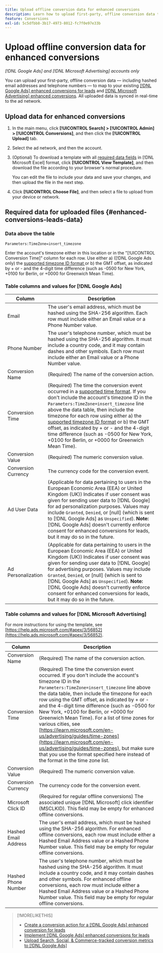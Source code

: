 ```yaml
---
title: Upload offline conversion data for enhanced conversions
description: Learn how to upload first-party, offline conversion data to map to [!DNL Google Ads] enhanced conversions for leads and [!DNL Microsoft Advertising] enhanced conversions.
feature: Conversions
exl-id: 5c5dfbb8-3b17-4973-8012-fc7f0e97e33b
---
```

# Upload offline conversion data for enhanced conversions

*[!DNL Google Ads] and [!DNL Microsoft Advertising] accounts only*

You can upload your first-party, offline conversion data &mdash; including hashed email addresses and telephone numbers &mdash; to map to your existing [[!DNL Google Ads] enhanced conversions for leads](/help/search-social-commerce/admin/conversion-metrics/conversion-action-google.md) and [[!DNL Microsoft Advertising] enhanced conversions](https://help.ads.microsoft.com/#apex/ads/en/60178). All uploaded data is synced in real-time to the ad network.

## Upload data for enhanced conversions

1. In the main menu, click **[!UICONTROL Search] > [!UICONTROL Admin] > [!UICONTROL Conversions]**, and then click the **[!UICONTROL Upload]** tab.

1. Select the ad network, and then the account.

1. (Optional) To download a template with all [required data fields](#enhanced-conversions-leads-data) in [!DNL Microsoft Excel] format, click **[!UICONTROL View Template]**, and then download the file according to your browser's normal procedure.

   You can edit the file to include your data and save your changes, and then upload the file in the next step.

1. Click **[!UICONTROL Choose File]**, and then select a file to upload from your device or network.

## Required data for uploaded files {#enhanced-conversions-leads-data}

### Data above the table

`Parameters:TimeZone=insert_timezone`

Enter the account's timezone either in this location or in the "[!UICONTROL Conversion Time]" column for each row. Use either a) ([!DNL Google Ads only) the [supported timezone ID format ](https://developers.google.com/google-ads/api/data/codes-formats#timezone_ids) or b) the GMT offset, as indicated by + or - and the 4-digit time difference (such as -0500 for New York, +0100 for Berlin, or +0000 for Greenwich Mean Time).

### Table columns and values for [!DNL Google Ads]

| Column | Description |
| ------ | ----------- |
| Email | The user's email address, which must be hashed using the SHA-256 algorithm. Each row must include either an Email value or a Phone Number value. |
| Phone Number | The user's telephone number, which must be hashed using the SHA-256 algorithm. It must include a country code, and it may contain dashes and other symbols. Each row must include either an Email value or a Phone Number value. |
| Conversion Name | (Required) The name of the conversion action. |
| Conversion Time | (Required) The time the conversion event occurred in a [supported time format](https://support.google.com/google-ads/answer/7014069#prepare_data). If you don't include the account's timezone ID in the `Parameters:TimeZone=insert_timezone` line above the data table, then include the timezone for each row using either a) the [supported timezone ID format](https://developers.google.com/google-ads/api/data/codes-formats#timezone_ids) or b) the GMT offset, as indicated by + or - and the 4-digit time difference (such as -0500 for New York, +0100 for Berlin, or +0000 for Greenwich Mean Time).|
| Conversion Value | (Required) The numeric conversion value. |
| Conversion Currency | The currency code for the conversion event. |
| Ad User Data | (Applicable for data pertaining to users in the European Economic Area (EEA) or United Kingdom (UK)) Indicates if user consent was given for sending user data to [!DNL Google] for ad personalization purposes. Values may include `Granted`, `Denied`, or \[null\] (which is sent to [!DNL Google Ads] as `Unspecified`). **Note:** [!DNL Google Ads] doesn't currently enforce consent for enhanced conversions for leads, but it may do so in the future. |
| Ad Personalization | (Applicable for data pertaining to users in the European Economic Area (EEA) or United Kingdom (UK)) Indicates if user consent was given for sending user data to [!DNL Google] for advertising purposes. Values may include `Granted`, `Denied`, or \[null\] (which is sent to [!DNL Google Ads] as `Unspecified`). **Note:** [!DNL Google Ads] doesn't currently enforce consent for enhanced conversions for leads, but it may do so in the future. |

### Table columns and values for [!DNL Microsoft Advertising]

For more instructions for using the template, see [https://help.ads.microsoft.com/#apex/3/56852](https://help.ads.microsoft.com/#apex/3/56852).

| Column | Description |
| ------ | ----------- |
| Conversion Name | (Required) The name of the conversion action. |
| Conversion Time | (Required) The time the conversion event occurred. If you don't include the account's timezone ID in the `Parameters:TimeZone=insert_timezone` line above the data table, then include the timezone for each row using the GMT offset, as indicated by + or - and the 4-digit time difference (such as -0500 for New York, +0100 for Berlin, or +0000 for Greenwich Mean Time). For a list of time zones for various cities, see [https://learn.microsoft.com/en-us/advertising/guides/time-zones](https://learn.microsoft.com/en-us/advertising/guides/time-zones), but make sure that you use the format specified here instead of the format in the time zone list. |
| Conversion Value | (Required) The numeric conversion value. |
| Conversion Currency | The currency code for the conversion event. |
| Microsoft Click ID | (Required for regular offline conversions) The associated unique [!DNL Microsoft] click identifier (MSCLKID). This field may be empty for enhanced offline conversions. |
| Hashed Email Address | The user's email address, which must be hashed using the SHA-256 algorithm. For enhanced offline conversions, each row must include either a Hashed Email Address value or a Hashed Phone Number value. This field may be empty for regular offline conversions. |
| Hashed Phone Number | The user's telephone number, which must be hashed using the SHA-256 algorithm. It must include a country code, and it may contain dashes and other symbols. For enhanced offline conversions, each row must include either a Hashed Email Address value or a Hashed Phone Number value. This field may be empty for regular offline conversions. |

>[!MORELIKETHIS]
>
>* [Create a conversion action for a [!DNL Google Ads] enhanced conversion for leads](/help/search-social-commerce/admin/conversion-metrics/conversion-action-google.md)
>* [Implement [!DNL Google Ads] enhanced conversions for leads](/help/search-social-commerce/campaign-management/special-workflows/google-enhanced-conversions-leads.md)
>* [Upload Search, Social, & Commerce-tracked conversion metrics to [!DNL Google Ads]](/help/search-social-commerce/tools/conversion-metrics-upload-to-google.md)
